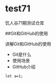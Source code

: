 # test71
饥人谷71期测试仓库

##Git和GitHub的使用

讲解Git和GitHub的使用

- Git是什么
- 使用场景
- GitHub介绍

```
let a=1;
```
